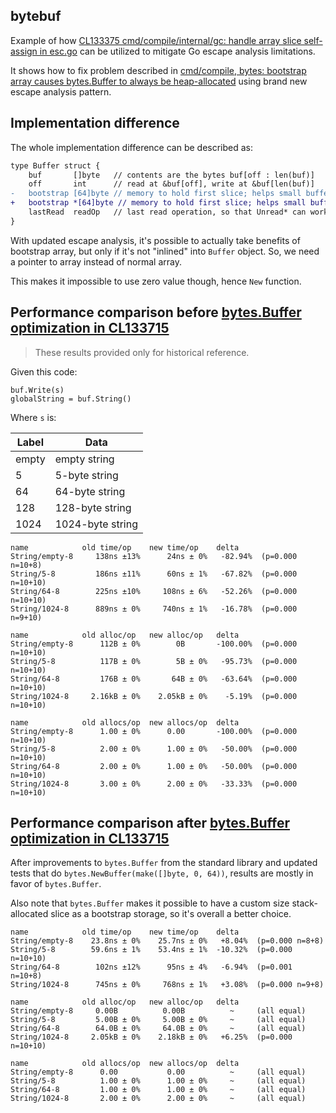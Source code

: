 ## bytebuf

Example of how [CL133375 cmd/compile/internal/gc: handle array slice self-assign in esc.go](https://golang.org/cl/133375)
can be utilized to mitigate Go escape analysis limitations.

It shows how to fix problem described in
[cmd/compile, bytes: bootstrap array causes bytes.Buffer to always be heap-allocated](https://github.com/golang/go/issues/7921)
using brand new escape analysis pattern.

## Implementation difference

The whole implementation difference can be described as:

```diff
type Buffer struct {
	buf       []byte   // contents are the bytes buf[off : len(buf)]
	off       int      // read at &buf[off], write at &buf[len(buf)]
- 	bootstrap [64]byte // memory to hold first slice; helps small buffers avoid allocation.
+ 	bootstrap *[64]byte // memory to hold first slice; helps small buffers avoid allocation.
	lastRead  readOp   // last read operation, so that Unread* can work correctly.
}
```

With updated escape analysis, it's possible to actually take benefits of
bootstrap array, but only if it's not "inlined" into `Buffer` object.
So, we need a pointer to array instead of normal array.

This makes it impossible to use zero value though, hence `New` function.

## Performance comparison before [bytes.Buffer optimization in CL133715](https://golang.org/cl/133715)

> These results provided only for historical reference.

Given this code:

```
buf.Write(s)
globalString = buf.String()
```

Where `s` is:

| Label | Data |
|-------|------|
| empty | empty string  |
| 5     | 5-byte string |
| 64    | 64-byte string |
| 128   | 128-byte string |
| 1024  | 1024-byte string |

```
name            old time/op    new time/op    delta
String/empty-8     138ns ±13%      24ns ± 0%   -82.94%  (p=0.000 n=10+8)
String/5-8         186ns ±11%      60ns ± 1%   -67.82%  (p=0.000 n=10+10)
String/64-8        225ns ±10%     108ns ± 6%   -52.26%  (p=0.000 n=10+10)
String/1024-8      889ns ± 0%     740ns ± 1%   -16.78%  (p=0.000 n=9+10)

name            old alloc/op   new alloc/op   delta
String/empty-8      112B ± 0%        0B       -100.00%  (p=0.000 n=10+10)
String/5-8          117B ± 0%        5B ± 0%   -95.73%  (p=0.000 n=10+10)
String/64-8         176B ± 0%       64B ± 0%   -63.64%  (p=0.000 n=10+10)
String/1024-8     2.16kB ± 0%    2.05kB ± 0%    -5.19%  (p=0.000 n=10+10)

name            old allocs/op  new allocs/op  delta
String/empty-8      1.00 ± 0%      0.00       -100.00%  (p=0.000 n=10+10)
String/5-8          2.00 ± 0%      1.00 ± 0%   -50.00%  (p=0.000 n=10+10)
String/64-8         2.00 ± 0%      1.00 ± 0%   -50.00%  (p=0.000 n=10+10)
String/1024-8       3.00 ± 0%      2.00 ± 0%   -33.33%  (p=0.000 n=10+10)
```

## Performance comparison after [bytes.Buffer optimization in CL133715](https://golang.org/cl/133715)

After improvements to `bytes.Buffer` from the standard library and
updated tests that do `bytes.NewBuffer(make([]byte, 0, 64))`,
results are mostly in favor of `bytes.Buffer`.

Also note that `bytes.Buffer` makes it possible to have a custom size
stack-allocated slice as a bootstrap storage, so it's overall a
better choice.

```
name            old time/op    new time/op    delta
String/empty-8    23.8ns ± 0%    25.7ns ± 0%   +8.04%  (p=0.000 n=8+8)
String/5-8        59.6ns ± 1%    53.4ns ± 1%  -10.32%  (p=0.000 n=10+10)
String/64-8        102ns ±12%      95ns ± 4%   -6.94%  (p=0.001 n=10+8)
String/1024-8      745ns ± 0%     768ns ± 1%   +3.08%  (p=0.000 n=9+8)

name            old alloc/op   new alloc/op   delta
String/empty-8     0.00B          0.00B          ~     (all equal)
String/5-8         5.00B ± 0%     5.00B ± 0%     ~     (all equal)
String/64-8        64.0B ± 0%     64.0B ± 0%     ~     (all equal)
String/1024-8     2.05kB ± 0%    2.18kB ± 0%   +6.25%  (p=0.000 n=10+10)

name            old allocs/op  new allocs/op  delta
String/empty-8      0.00           0.00          ~     (all equal)
String/5-8          1.00 ± 0%      1.00 ± 0%     ~     (all equal)
String/64-8         1.00 ± 0%      1.00 ± 0%     ~     (all equal)
String/1024-8       2.00 ± 0%      2.00 ± 0%     ~     (all equal)
```

